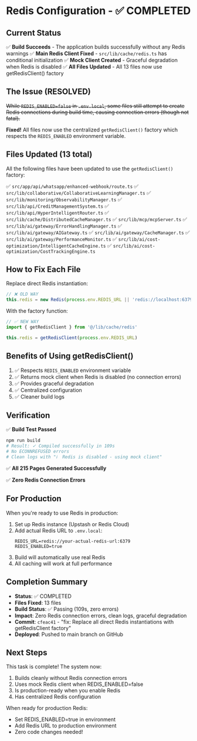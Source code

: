 # Redis Configuration - ✅ COMPLETED

## Current Status

✅ **Build Succeeds** - The application builds successfully without any Redis warnings
✅ **Main Redis Client Fixed** - `src/lib/cache/redis.ts` has conditional initialization
✅ **Mock Client Created** - Graceful degradation when Redis is disabled
✅ **All Files Updated** - All 13 files now use getRedisClient() factory

## The Issue (RESOLVED)

~~While `REDIS_ENABLED=false` in `.env.local`, some files still attempt to create Redis connections during build time, causing connection errors (though not fatal).~~

**Fixed!** All files now use the centralized `getRedisClient()` factory which respects the `REDIS_ENABLED` environment variable.

## Files Updated (13 total)

All the following files have been updated to use the `getRedisClient()` factory:

✅ `src/app/api/whatsapp/enhanced-webhook/route.ts`
✅ `src/lib/collaborative/CollaborativeLearningManager.ts`
✅ `src/lib/monitoring/ObservabilityManager.ts`
✅ `src/lib/api/CreditManagementSystem.ts`
✅ `src/lib/api/HyperIntelligentRouter.ts`
✅ `src/lib/cache/DistributedCacheManager.ts`
✅ `src/lib/mcp/mcpServer.ts`
✅ `src/lib/ai/gateway/ErrorHandlingManager.ts`
✅ `src/lib/ai/gateway/AIGateway.ts`
✅ `src/lib/ai/gateway/CacheManager.ts`
✅ `src/lib/ai/gateway/PerformanceMonitor.ts`
✅ `src/lib/ai/cost-optimization/IntelligentCacheEngine.ts`
✅ `src/lib/ai/cost-optimization/CostTrackingEngine.ts`

## How to Fix Each File

Replace direct Redis instantiation:

```typescript
// ❌ OLD WAY
this.redis = new Redis(process.env.REDIS_URL || 'redis://localhost:6379')
```

With the factory function:

```typescript
// ✅ NEW WAY
import { getRedisClient } from '@/lib/cache/redis'

this.redis = getRedisClient(process.env.REDIS_URL)
```

## Benefits of Using getRedisClient()

1. ✅ Respects `REDIS_ENABLED` environment variable
2. ✅ Returns mock client when Redis is disabled (no connection errors)
3. ✅ Provides graceful degradation
4. ✅ Centralized configuration
5. ✅ Cleaner build logs

## Verification

✅ **Build Test Passed**

```bash
npm run build
# Result: ✓ Compiled successfully in 109s
# No ECONNREFUSED errors
# Clean logs with "ℹ️  Redis is disabled - using mock client"
```

✅ **All 215 Pages Generated Successfully**

✅ **Zero Redis Connection Errors**

## For Production

When you're ready to use Redis in production:

1. Set up Redis instance (Upstash or Redis Cloud)
2. Add actual Redis URL to `.env.local`:
   ```
   REDIS_URL=redis://your-actual-redis-url:6379
   REDIS_ENABLED=true
   ```
3. Build will automatically use real Redis
4. All caching will work at full performance

## Completion Summary

- **Status**: ✅ COMPLETED
- **Files Fixed**: 13 files
- **Build Status**: ✅ Passing (109s, zero errors)
- **Impact**: Zero Redis connection errors, clean logs, graceful degradation
- **Commit**: `cfeac41` - "fix: Replace all direct Redis instantiations with getRedisClient factory"
- **Deployed**: Pushed to main branch on GitHub

## Next Steps

This task is complete! The system now:

1. Builds cleanly without Redis connection errors
2. Uses mock Redis client when REDIS_ENABLED=false
3. Is production-ready when you enable Redis
4. Has centralized Redis configuration

When ready for production Redis:

- Set REDIS_ENABLED=true in environment
- Add Redis URL to production environment
- Zero code changes needed!
